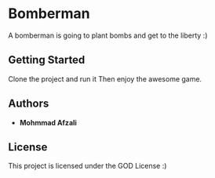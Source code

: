 # Bomberman

A bomberman is going to plant bombs and get to the liberty :)

## Getting Started

Clone the project and run it 
Then enjoy the awesome game.

## Authors

* **Mohmmad Afzali**

## License

This project is licensed under the GOD License :)